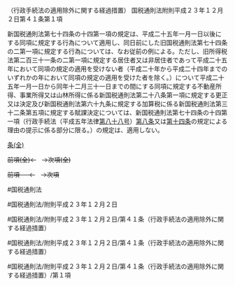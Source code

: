 （行政手続法の適用除外に関する経過措置）
国税通則法附則平成２３年１２月２日第４１条第１項

新国税通則法第七十四条の十四第一項の規定は、平成二十五年一月一日以後にする同項に規定する行為について適用し、同日前にした旧国税通則法第七十四条の二第一項に規定する行為については、なお従前の例による。ただし、旧所得税法第二百三十一条の二第一項に規定する居住者又は非居住者であって平成二十五年において同項の規定の適用を受けない者（平成二十年から平成二十四年までのいずれかの年において同項の規定の適用を受けた者を除く。）について平成二十五年一月一日から同年十二月三十一日までの間にする同項に規定する不動産所得、事業所得又は山林所得に係る新国税通則法第二十八条第一項に規定する更正又は決定及び新国税通則法第六十九条に規定する加算税に係る新国税通則法第三十二条第五項に規定する賦課決定については、新国税通則法第七十四条の十四第一項（行政手続法（平成五年法律[第八十八号](国税通則法＿＿＿＿附則平成２３年１２月２日第４１条第１項第８８号)）[第八条](国税通則法＿＿＿＿附則平成２３年１２月２日第８条第１項)又は[第十四条](国税通則法＿＿＿＿附則平成２３年１２月２日第１４条第１項)の規定による理由の提示に係る部分に限る。）の規定は、適用しない。

[条(全)](国税通則法＿＿＿＿附則平成２３年１２月２日第４１条_.md)

~~前項(全)←~~　~~→次項(全)~~

~~前項 　 ←~~　~~→次項~~



#国税通則法

#国税通則法/附則平成２３年１２月２日

#国税通則法/附則平成２３年１２月２日/第４１条（行政手続法の適用除外に関する経過措置）

#国税通則法/附則平成２３年１２月２日/第４１条（行政手続法の適用除外に関する経過措置）

#国税通則法/附則平成２３年１２月２日/第４１条（行政手続法の適用除外に関する経過措置）/第１項


